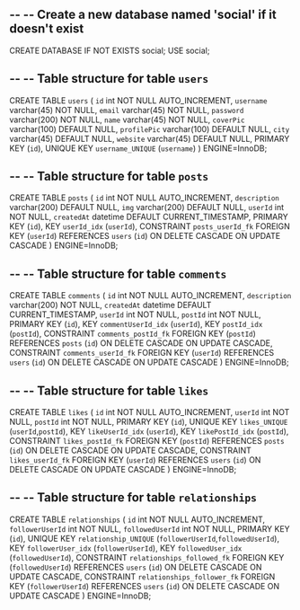 --
-- Create a new database named 'social' if it doesn't exist
--
CREATE DATABASE IF NOT EXISTS social;
USE social;

--
-- Table structure for table `users`
--
CREATE TABLE `users` (
  `id` int NOT NULL AUTO_INCREMENT,
  `username` varchar(45) NOT NULL,
  `email` varchar(45) NOT NULL,
  `password` varchar(200) NOT NULL,
  `name` varchar(45) NOT NULL,
  `coverPic` varchar(100) DEFAULT NULL,
  `profilePic` varchar(100) DEFAULT NULL,
  `city` varchar(45) DEFAULT NULL,
  `website` varchar(45) DEFAULT NULL,
  PRIMARY KEY (`id`),
  UNIQUE KEY `username_UNIQUE` (`username`)
) ENGINE=InnoDB;

--
-- Table structure for table `posts`
--
CREATE TABLE `posts` (
  `id` int NOT NULL AUTO_INCREMENT,
  `description` varchar(200) DEFAULT NULL,
  `img` varchar(200) DEFAULT NULL,
  `userId` int NOT NULL,
  `createdAt` datetime DEFAULT CURRENT_TIMESTAMP,
  PRIMARY KEY (`id`),
  KEY `userId_idx` (`userId`),
  CONSTRAINT `posts_userId_fk` FOREIGN KEY (`userId`) REFERENCES `users` (`id`) ON DELETE CASCADE ON UPDATE CASCADE
) ENGINE=InnoDB;

--
-- Table structure for table `comments`
--
CREATE TABLE `comments` (
  `id` int NOT NULL AUTO_INCREMENT,
  `description` varchar(200) NOT NULL,
  `createdAt` datetime DEFAULT CURRENT_TIMESTAMP,
  `userId` int NOT NULL,
  `postId` int NOT NULL,
  PRIMARY KEY (`id`),
  KEY `commentUserId_idx` (`userId`),
  KEY `postId_idx` (`postId`),
  CONSTRAINT `comments_postId_fk` FOREIGN KEY (`postId`) REFERENCES `posts` (`id`) ON DELETE CASCADE ON UPDATE CASCADE,
  CONSTRAINT `comments_userId_fk` FOREIGN KEY (`userId`) REFERENCES `users` (`id`) ON DELETE CASCADE ON UPDATE CASCADE
) ENGINE=InnoDB;

--
-- Table structure for table `likes`
--
CREATE TABLE `likes` (
  `id` int NOT NULL AUTO_INCREMENT,
  `userId` int NOT NULL,
  `postId` int NOT NULL,
  PRIMARY KEY (`id`),
  UNIQUE KEY `likes_UNIQUE` (`userId`,`postId`),
  KEY `likeUserId_idx` (`userId`),
  KEY `likePostId_idx` (`postId`),
  CONSTRAINT `likes_postId_fk` FOREIGN KEY (`postId`) REFERENCES `posts` (`id`) ON DELETE CASCADE ON UPDATE CASCADE,
  CONSTRAINT `likes_userId_fk` FOREIGN KEY (`userId`) REFERENCES `users` (`id`) ON DELETE CASCADE ON UPDATE CASCADE
) ENGINE=InnoDB;

--
-- Table structure for table `relationships`
--
CREATE TABLE `relationships` (
  `id` int NOT NULL AUTO_INCREMENT,
  `followerUserId` int NOT NULL,
  `followedUserId` int NOT NULL,
  PRIMARY KEY (`id`),
  UNIQUE KEY `relationship_UNIQUE` (`followerUserId`,`followedUserId`),
  KEY `followerUser_idx` (`followerUserId`),
  KEY `followedUser_idx` (`followedUserId`),
  CONSTRAINT `relationships_followed_fk` FOREIGN KEY (`followedUserId`) REFERENCES `users` (`id`) ON DELETE CASCADE ON UPDATE CASCADE,
  CONSTRAINT `relationships_follower_fk` FOREIGN KEY (`followerUserId`) REFERENCES `users` (`id`) ON DELETE CASCADE ON UPDATE CASCADE
) ENGINE=InnoDB;
